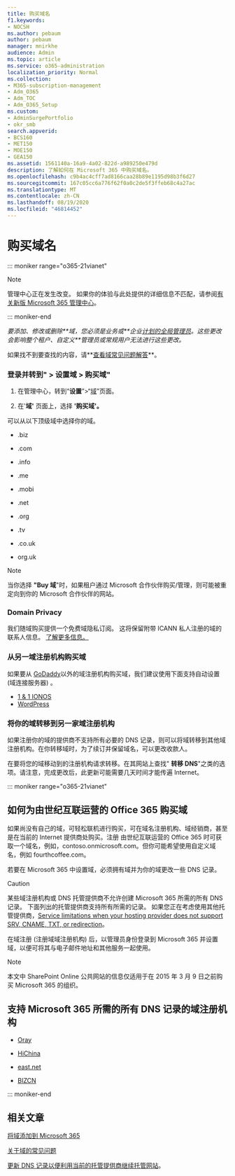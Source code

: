 ```yaml
---
title: 购买域名
f1.keywords:
- NOCSH
ms.author: pebaum
author: pebaum
manager: mnirkhe
audience: Admin
ms.topic: article
ms.service: o365-administration
localization_priority: Normal
ms.collection:
- M365-subscription-management
- Adm_O365
- Adm_TOC
- Adm_O365_Setup
ms.custom:
- AdminSurgePortfolio
- okr_smb
search.appverid:
- BCS160
- MET150
- MOE150
- GEA150
ms.assetid: 1561140a-16a9-4a02-822d-a989250e479d
description: 了解如何在 Microsoft 365 中购买域名。
ms.openlocfilehash: c9b4ac4cff7ad8166caa28b89e1195d98b3f6d27
ms.sourcegitcommit: 167c05cc6a776f62f0a0c2de5f3ffeb68c4a27ac
ms.translationtype: MT
ms.contentlocale: zh-CN
ms.lasthandoff: 08/19/2020
ms.locfileid: "46814452"
---
```

# <a name="buy-a-domain-name"></a>购买域名

::: moniker range="o365-21vianet"

> [!NOTE]
> 管理中心正在发生改变。 如果你的体验与此处提供的详细信息不匹配，请参阅[有关新版 Microsoft 365 管理中心](https://docs.microsoft.com/microsoft-365/admin/microsoft-365-admin-center-preview?view=o365-21vianet)。

::: moniker-end

 *要添加、修改或删除**域，您必须****是业务或**企业[计划的全局管理员](https://products.office.com/business/office)。这些更改会影响整个*租户、自定义**管理员或*常规用户无法进行这些更改。*  

 如果找不到要查找的内容，请**[查看域常见问题解答](../setup/domains-faq.md)**。 
  
### <a name="sign-in-and-go-to-settings--domains--buy-a-domain"></a>登录并转到" \> 设置域 \> 购买域"

1. 在管理中心，转到“**设置**”\>“<a href="https://go.microsoft.com/fwlink/p/?linkid=834818" target="_blank">域</a>”页面。
    
3. 在'**域'** 页面上，选择 **'购买域'。**
    
可以从以下顶级域中选择你的域。
  
- .biz
    
- .com
    
- .info
    
- .me
    
- .mobi
    
- .net
    
- .org
    
- .tv
    
- .co.uk
    
- org.uk
    

> [!NOTE]
> 当你选择 **"Buy 域**"时，如果租户通过 Microsoft 合作伙伴购买/管理，则可能被重定向到你的 Microsoft 合作伙伴的网站。

### <a name="domain-privacy"></a>Domain Privacy
我们随域购买提供一个免费域隐私订阅。 这将保留附带 ICANN 私人注册的域的联系人信息。 [了解更多信息。](https://whois.icann.org/en/privacy-and-proxy-services)
  
### <a name="buy-a-domain-from-another-domain-registrar"></a>从另一域注册机构购买域
如果要从 [GoDaddy](https://www.godaddy.com)以外的域注册机构购买域，我们建议使用下面支持自动设置 (域连接服务器) 。 
  
- [1 &amp; 1 IONOS](https://www.1and1.com/)
- [WordPress](https://www.wordpress.com) 

   
### <a name="transfer-your-domain-to-a-different-domain-registrar"></a>将你的域转移到另一家域注册机构

如果注册你的域的提供商不支持所有必要的 DNS 记录，则可以将域转移到其他域注册机构。在你转移域时，为了续订并保留域名，可以更改收款人。
  
在要将您的域移动到的注册机构请求转移。在其网站上查找" **转移 DNS**"之类的选项。请注意，完成更改后，此更新可能需要几天时间才能传遍 Internet。
 



::: moniker range="o365-21vianet"
## <a name="how-to-buy-a-domain-for-office-365-operated-by-21vianet"></a>如何为由世纪互联运营的 Office 365 购买域



如果尚没有自己的域，可轻松联机进行购买，可在域名注册机构、域经销商，甚至是在当前的 Internet 提供商处购买。注册 由世纪互联运营的 Office 365 时可获取一个域名，例如，contoso.onmicrosoft.com。但你可能希望使用自定义域名，例如 fourthcoffee.com。
  
若要在 Microsoft 365 中设置域，必须拥有域并为你的域更改一些 DNS 记录。
  
> [!CAUTION]
> 某些域注册机构或 DNS 托管提供商不允许创建 Microsoft 365 所需的所有 DNS 记录。 下面列出的托管提供商支持所有所需的记录。 如果您正在考虑使用其他托管提供商，[Service limitations when your hosting provider does not support SRV, CNAME, TXT, or redirection](https://support.microsoft.com/office/dfbb03e3-08c1-4c4e-b2f0-891665b29b77)。 
  
在域注册 (注册域域注册机构) 后，以管理员身份登录到 Microsoft 365 并设置域，以便可将其与电子邮件地址和其他服务一起使用。
  
> [!NOTE]
> 本文中 SharePoint Online 公共网站的信息仅适用于在 2015 年 3 月 9 日之前购买 Microsoft 365 的组织。 

## <a name="domain-registrars-that-support-all-dns-records-required-for-microsoft-365"></a>支持 Microsoft 365 所需的所有 DNS 记录的域注册机构

- [Oray](https://oray.com/)
    
- [HiChina](https://www.hichina.com/)
    
- [east.net](http://www.east.net/)
    
- [BIZCN](https://www.bizcn.com/)
    
::: moniker-end

## <a name="related-articles"></a>相关文章

[将域添加到 Microsoft 365](../setup/add-domain.md)

[关于域的常见问题](../setup/domains-faq.md)

[更新 DNS 记录以便利用当前的托管提供商继续托管网站](https://docs.microsoft.com/microsoft-365/admin/dns/update-dns-records-to-retain-current-hosting-provider)。
